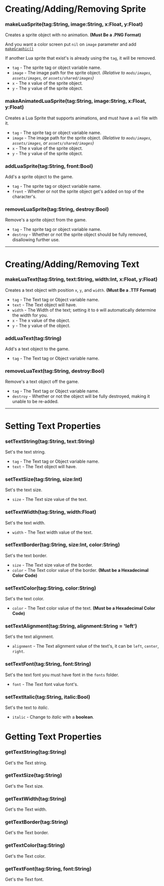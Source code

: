 # Creating/Adding/Removing Sprite
### makeLuaSprite(tag:String, image:String, x:Float, y:Float)
Creates a sprite object with no animation. **(Must Be a .PNG Format)**

And you want a color screen put `nil` on `image` parameter and add [`makeGraphic()`](https://github.com/Meme1079/PsychWiki/wiki/Lua-Script-API:-Object-Functions#makegraphictagstring-widthint-heightint-colorstring) 

If another Lua sprite that exist's is already using the `tag`, it will be removed.

- `tag` - The sprite tag or object variable name.
- `image` - The image path for the sprite object. _(Relative to `mods/images`, `assets/images`, or `assets/shared/images`)_
- `x` - The x value of the sprite object.
- `y` - The y value of the sprite object.

### makeAnimatedLuaSprite(tag:String, image:String, x:Float, y:Float)
Creates a Lua Sprite that supports animations, and must have a `xml` file with it.

- `tag` - The sprite tag or object variable name.
- `image` - The image path for the sprite object. _(Relative to `mods/images`, `assets/images`, or `assets/shared/images`)_
- `x` - The x value of the sprite object.
- `y` - The y value of the sprite object.

### addLuaSprite(tag:String, front:Bool)
Add's a sprite object to the game.

- `tag` - The sprite tag or object variable name.
- `front` - Whether or not the sprite object get's added on top of the character's.

### removeLuaSprite(tag:String, destroy:Bool)
Remove's a sprite object from the game.

- `tag` - The sprite tag or object variable name.
- `destroy` - Whether or not the sprite object should be fully removed, disallowing further use.

***

# Creating/Adding/Removing Text
### makeLuaText(tag:String, text:String, width:Int, x:Float, y:Float)
Creates a text object with position `x`, `y`, and `width`. **(Must Be a .TTF Format)**

- `tag` - The Text tag or Object variable name.
- `text` - The Text object will have.
- `width` - The Width of the text; setting it to `0` will automatically determine the width for you.
- `x` - The x value of the object.
- `y` - The y value of the object.

### addLuaText(tag:String)
Add's a text object to the game.

- `tag` - The Text tag or Object variable name.

### removeLuaText(tag:String, destroy:Bool)
Remove's a text object off the game.

- `tag` - The Text tag or Object variable name.
- `destroy` - Whether or not the object will be fully destroyed, making it unable to be re-added.

***

# Setting Text Properties
### setTextString(tag:String, text:String)
Set's the text string.

- `tag` - The Text tag or Object variable name.
- `text` - The Text object will have.

### setTextSize(tag:String, size:Int)
Set's the text size.

- `size` - The Text size value of the text.

### setTextWidth(tag:String, width:Float)
Set's the text width.

- `width` - The Text width value of the text.

### setTextBorder(tag:String, size:Int, color:String)
Set's the text border.

- `size` - The Text size value of the border.
- `color` - The Text color value of the border. **(Must be a Hexadecimal Color Code)**

### setTextColor(tag:String, color:String)
Set's the text color.

- `color` - The Text color value of the text. **(Must be a Hexadecimal Color Code)**

### setTextAlignment(tag:String, alignment:String = 'left')
Set's the text alignment.

- `alignment` - The Text alignment value of the text's, it can be `left`, `center`, `right`. 

### setTextFont(tag:String, font:String)
Set's the text font you must have font in the `fonts` folder.

- `font` - The Text font value font's.

### setTextItalic(tag:String, italic:Bool)
Set's the text to _italic_.

- `italic` - Change to _italic_ with a **boolean**.

# Getting Text Properties
### getTextString(tag:String)
Get's the Text string.

### getTextSize(tag:String)
Get's the Text size.

### getTextWidth(tag:String)
Get's the Text width.

### getTextBorder(tag:String)
Get's the Text border.

### getTextColor(tag:String)
Get's the Text color.

### getTextFont(tag:String, font:String)
Get's the Text font.